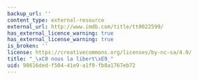 ```yaml
---
backup_url: ''
content_type: external-resource
external_url: http://www.imdb.com/title/tt0022599/
has_external_licence_warning: true
has_external_license_warning: true
is_broken: ''
license: https://creativecommons.org/licenses/by-nc-sa/4.0/
title: "_\xC0 nous la libert\xE9_"
uid: 98616ded-f504-41e9-a1f9-fb8a1767eb72
---
```


